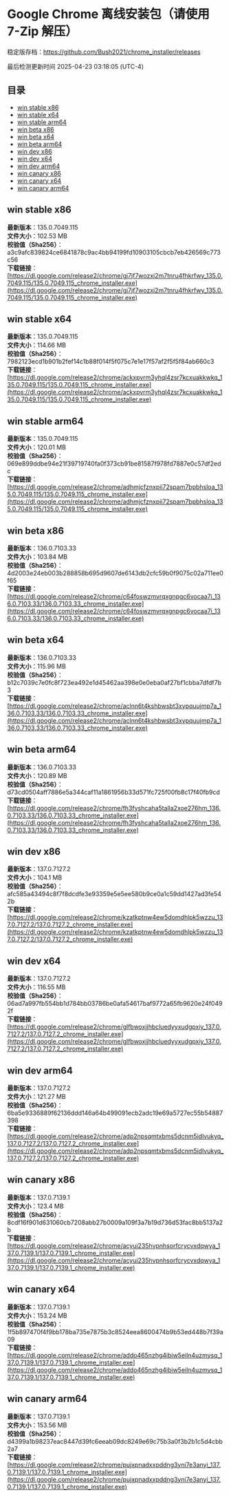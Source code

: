 # Google Chrome 离线安装包（请使用 7-Zip 解压）
稳定版存档：<https://github.com/Bush2021/chrome_installer/releases>

最后检测更新时间
2025-04-23 03:18:05 (UTC-4)

## 目录
* [win stable x86](https://github.com/Bush2021/chrome_installer?tab=readme-ov-file#win-stable-x86)
* [win stable x64](https://github.com/Bush2021/chrome_installer?tab=readme-ov-file#win-stable-x64)
* [win stable arm64](https://github.com/Bush2021/chrome_installer?tab=readme-ov-file#win-stable-arm64)
* [win beta x86](https://github.com/Bush2021/chrome_installer?tab=readme-ov-file#win-beta-x86)
* [win beta x64](https://github.com/Bush2021/chrome_installer?tab=readme-ov-file#win-beta-x64)
* [win beta arm64](https://github.com/Bush2021/chrome_installer?tab=readme-ov-file#win-beta-arm64)
* [win dev x86](https://github.com/Bush2021/chrome_installer?tab=readme-ov-file#win-dev-x86)
* [win dev x64](https://github.com/Bush2021/chrome_installer?tab=readme-ov-file#win-dev-x64)
* [win dev arm64](https://github.com/Bush2021/chrome_installer?tab=readme-ov-file#win-dev-arm64)
* [win canary x86](https://github.com/Bush2021/chrome_installer?tab=readme-ov-file#win-canary-x86)
* [win canary x64](https://github.com/Bush2021/chrome_installer?tab=readme-ov-file#win-canary-x64)
* [win canary arm64](https://github.com/Bush2021/chrome_installer?tab=readme-ov-file#win-canary-arm64)

## win stable x86
**最新版本**：135.0.7049.115  
**文件大小**：102.53 MB  
**校验值（Sha256）**：a3c9afc839824ce6841878c9ac4bb94199fd10903105cbcb7eb426569c773c56  
**下载链接**：[https://dl.google.com/release2/chrome/gj7jf7wozxi2m7tnru4fhkrfwy_135.0.7049.115/135.0.7049.115_chrome_installer.exe](https://dl.google.com/release2/chrome/gj7jf7wozxi2m7tnru4fhkrfwy_135.0.7049.115/135.0.7049.115_chrome_installer.exe)  

## win stable x64
**最新版本**：135.0.7049.115  
**文件大小**：114.66 MB  
**校验值（Sha256）**：7982123ecd1b901b2fef14c1b88f014f5f075c7e1e17f57af2f5f5f84ab660c3  
**下载链接**：[https://dl.google.com/release2/chrome/ackxpvrm3yhql4zsr7kcxuakkwkq_135.0.7049.115/135.0.7049.115_chrome_installer.exe](https://dl.google.com/release2/chrome/ackxpvrm3yhql4zsr7kcxuakkwkq_135.0.7049.115/135.0.7049.115_chrome_installer.exe)  

## win stable arm64
**最新版本**：135.0.7049.115  
**文件大小**：120.01 MB  
**校验值（Sha256）**：069e899ddbe94e21f39719740fa0f373cb91be81587f978fd7887e0c57df2edc  
**下载链接**：[https://dl.google.com/release2/chrome/adhmjcfznxpii72spam7bpbhsloa_135.0.7049.115/135.0.7049.115_chrome_installer.exe](https://dl.google.com/release2/chrome/adhmjcfznxpii72spam7bpbhsloa_135.0.7049.115/135.0.7049.115_chrome_installer.exe)  

## win beta x86
**最新版本**：136.0.7103.33  
**文件大小**：103.84 MB  
**校验值（Sha256）**：4d2003e24eb003b288858b695d9607de6143db2cfc59b0f9075c02a711ee0f65  
**下载链接**：[https://dl.google.com/release2/chrome/c64foswzmvrqxgnpgc6vocaa7i_136.0.7103.33/136.0.7103.33_chrome_installer.exe](https://dl.google.com/release2/chrome/c64foswzmvrqxgnpgc6vocaa7i_136.0.7103.33/136.0.7103.33_chrome_installer.exe)  

## win beta x64
**最新版本**：136.0.7103.33  
**文件大小**：115.96 MB  
**校验值（Sha256）**：b12c7039c7e0fc8f723ea492e1d45462aa398e0e0eba0af27bf1cbba7dfdf7b3  
**下载链接**：[https://dl.google.com/release2/chrome/aclnn6t4kshbwsbt3xypquujmp7a_136.0.7103.33/136.0.7103.33_chrome_installer.exe](https://dl.google.com/release2/chrome/aclnn6t4kshbwsbt3xypquujmp7a_136.0.7103.33/136.0.7103.33_chrome_installer.exe)  

## win beta arm64
**最新版本**：136.0.7103.33  
**文件大小**：120.89 MB  
**校验值（Sha256）**：d73cd0504aff7886e5a344caf11a1861956b33d571fc725f00fb8c17f40fb9cd  
**下载链接**：[https://dl.google.com/release2/chrome/fh3fyshcaha5talla2xoe276hm_136.0.7103.33/136.0.7103.33_chrome_installer.exe](https://dl.google.com/release2/chrome/fh3fyshcaha5talla2xoe276hm_136.0.7103.33/136.0.7103.33_chrome_installer.exe)  

## win dev x86
**最新版本**：137.0.7127.2  
**文件大小**：104.1 MB  
**校验值（Sha256）**：afc585a43494c8f7f8dcdfe3e93359e5e5ee580b9ce0a1c59dd1427ad3fe542b  
**下载链接**：[https://dl.google.com/release2/chrome/kzatkptnw4ew5domdhlpk5wzzu_137.0.7127.2/137.0.7127.2_chrome_installer.exe](https://dl.google.com/release2/chrome/kzatkptnw4ew5domdhlpk5wzzu_137.0.7127.2/137.0.7127.2_chrome_installer.exe)  

## win dev x64
**最新版本**：137.0.7127.2  
**文件大小**：116.55 MB  
**校验值（Sha256）**：06ad7a997fb554bb1d784bb03786be0afa54617baf9772a65fb9620e24f0492f  
**下载链接**：[https://dl.google.com/release2/chrome/glfbwoxjjhbcluedyyxudgpxiy_137.0.7127.2/137.0.7127.2_chrome_installer.exe](https://dl.google.com/release2/chrome/glfbwoxjjhbcluedyyxudgpxiy_137.0.7127.2/137.0.7127.2_chrome_installer.exe)  

## win dev arm64
**最新版本**：137.0.7127.2  
**文件大小**：121.27 MB  
**校验值（Sha256）**：6ba5e9336889f62136ddd146a64b499091ecb2adc19e69a5727ec55b54887398  
**下载链接**：[https://dl.google.com/release2/chrome/adp2npsqmtxbms5dcnm5idlvukyq_137.0.7127.2/137.0.7127.2_chrome_installer.exe](https://dl.google.com/release2/chrome/adp2npsqmtxbms5dcnm5idlvukyq_137.0.7127.2/137.0.7127.2_chrome_installer.exe)  

## win canary x86
**最新版本**：137.0.7139.1  
**文件大小**：123.4 MB  
**校验值（Sha256）**：8cdf16f901d631060cb7208abb27b0009a109f3a7b19d736d53fac8bb5137a2b  
**下载链接**：[https://dl.google.com/release2/chrome/acyui235hvpnhsorfcrycvxdqwya_137.0.7139.1/137.0.7139.1_chrome_installer.exe](https://dl.google.com/release2/chrome/acyui235hvpnhsorfcrycvxdqwya_137.0.7139.1/137.0.7139.1_chrome_installer.exe)  

## win canary x64
**最新版本**：137.0.7139.1  
**文件大小**：153.24 MB  
**校验值（Sha256）**：1f5b897470f4f9bb178ba735e7875b3c8524eea8600474b9b53ed448b7f39a09  
**下载链接**：[https://dl.google.com/release2/chrome/addo465nzhg4ibiw5eiln4uzmysq_137.0.7139.1/137.0.7139.1_chrome_installer.exe](https://dl.google.com/release2/chrome/addo465nzhg4ibiw5eiln4uzmysq_137.0.7139.1/137.0.7139.1_chrome_installer.exe)  

## win canary arm64
**最新版本**：137.0.7139.1  
**文件大小**：153.56 MB  
**校验值（Sha256）**：d4399a1b98237eac8447d39fc6eeab09dc8249e69c75b3a0f3b2b1c5d4cbb2a7  
**下载链接**：[https://dl.google.com/release2/chrome/pujxpnadxxpddng3yni7e3anyi_137.0.7139.1/137.0.7139.1_chrome_installer.exe](https://dl.google.com/release2/chrome/pujxpnadxxpddng3yni7e3anyi_137.0.7139.1/137.0.7139.1_chrome_installer.exe)  


